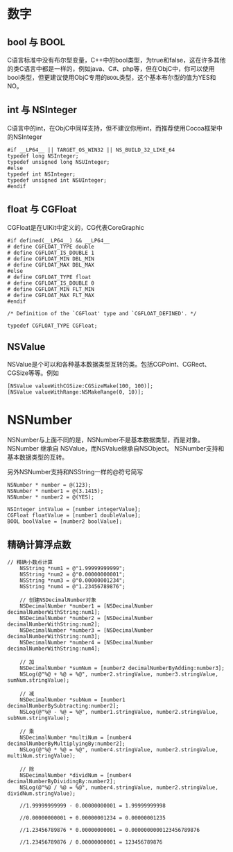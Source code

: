 # 数字

## bool 与 BOOL

C语言标准中没有布尔型变量，C++中的bool类型，为true和false，这在许多其他的类C语言中都是一样的，例如java、C#、php等，但在ObjC中，你可以使用bool类型，但更建议使用ObjC专用的`BOOL`类型，这个基本布尔型的值为YES和NO。

## int 与 NSInteger

C语言中的int，在ObjC中同样支持，但不建议你用int，而推荐使用Cocoa框架中的NSInteger

```objc
#if __LP64__ || TARGET_OS_WIN32 || NS_BUILD_32_LIKE_64
typedef long NSInteger;
typedef unsigned long NSUInteger;
#else
typedef int NSInteger;
typedef unsigned int NSUInteger;
#endif
```

## float 与 CGFloat

CGFloat是在UIKit中定义的，CG代表CoreGraphic

```objc
#if defined(__LP64__) && __LP64__
# define CGFLOAT_TYPE double
# define CGFLOAT_IS_DOUBLE 1
# define CGFLOAT_MIN DBL_MIN
# define CGFLOAT_MAX DBL_MAX
#else
# define CGFLOAT_TYPE float
# define CGFLOAT_IS_DOUBLE 0
# define CGFLOAT_MIN FLT_MIN
# define CGFLOAT_MAX FLT_MAX
#endif

/* Definition of the `CGFloat' type and `CGFLOAT_DEFINED'. */

typedef CGFLOAT_TYPE CGFloat;
```

## NSValue

NSValue是个可以和各种基本数据类型互转的类。包括CGPoint、CGRect、CGSize等等。例如

```ObjC
[NSValue valueWithCGSize:CGSizeMake(100, 100)];
[NSValue valueWithRange:NSMakeRange(0, 10)];

```

# NSNumber

NSNumber与上面不同的是，NSNumber不是基本数据类型，而是对象。
NSNumber 继承自 NSValue，而NSValue继承自NSObject。
NSNumber支持和基本数据类型的互转。

另外NSNumber支持和NSString一样的@符号简写

```objc
NSNumber * number = @(123);
NSNumber * number1 = @(3.1415);
NSNumber * number2 = @(YES);

NSInteger intValue = [number integerValue];
CGFloat floatValue = [number1 doubleValue];
BOOL boolValue = [number2 boolValue];
```

## 精确计算浮点数

```ObjC
// 精确小数点计算
    NSString *num1 = @"1.99999999999";
    NSString *num2 = @"0.00000000001";
    NSString *num3 = @"0.00000001234";
    NSString *num4 = @"1.23456789876";

    // 创建NSDecimalNumber对象
    NSDecimalNumber *number1 = [NSDecimalNumber decimalNumberWithString:num1];
    NSDecimalNumber *number2 = [NSDecimalNumber decimalNumberWithString:num2];
    NSDecimalNumber *number3 = [NSDecimalNumber decimalNumberWithString:num3];
    NSDecimalNumber *number4 = [NSDecimalNumber decimalNumberWithString:num4];

    // 加
    NSDecimalNumber *sumNum = [number2 decimalNumberByAdding:number3];
    NSLog(@"%@ + %@ = %@", number2.stringValue, number3.stringValue, sumNum.stringValue);

    // 减
    NSDecimalNumber *subNum = [number1 decimalNumberBySubtracting:number2];
    NSLog(@"%@ - %@ = %@", number1.stringValue, number2.stringValue, subNum.stringValue);

    // 乘
    NSDecimalNumber *multiNum = [number4 decimalNumberByMultiplyingBy:number2];
    NSLog(@"%@ * %@ = %@", number4.stringValue, number2.stringValue, multiNum.stringValue);

    // 除
    NSDecimalNumber *dividNum = [number4 decimalNumberByDividingBy:number2];
    NSLog(@"%@ / %@ = %@", number4.stringValue, number2.stringValue, dividNum.stringValue);

    //1.99999999999 - 0.00000000001 = 1.99999999998

    //0.00000000001 + 0.00000001234 = 0.00000001235

    //1.23456789876 * 0.00000000001 = 0.0000000000123456789876

    //1.23456789876 / 0.00000000001 = 123456789876
```
